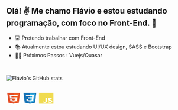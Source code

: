 ## Olá! ✌ Me chamo Flávio e estou estudando programação, com foco no Front-End. 📲

- 💻 Pretendo trabalhar com Front-End
- 📚 Atualmente estou estudando UI/UX design, SASS e Bootstrap
- 🐱‍💻 Próximos Passos : Vuejs/Quasar 

<br>

 ![Flávio`s GitHub stats](https://github-readme-stats.vercel.app/api?username=flavionunes86&show_icons=true&theme=gruvbox)
 

<div style="display: inline_block"><br>
  <img align="center" alt="HTML" height="30" width="40" src="https://raw.githubusercontent.com/devicons/devicon/master/icons/html5/html5-original.svg">
  <img align="center" alt="CSS" height="30" width="40" src="https://raw.githubusercontent.com/devicons/devicon/master/icons/css3/css3-original.svg">
  <img align="center" alt="Js" height="30" width="40" src="https://raw.githubusercontent.com/devicons/devicon/master/icons/javascript/javascript-plain.svg">
</div>








